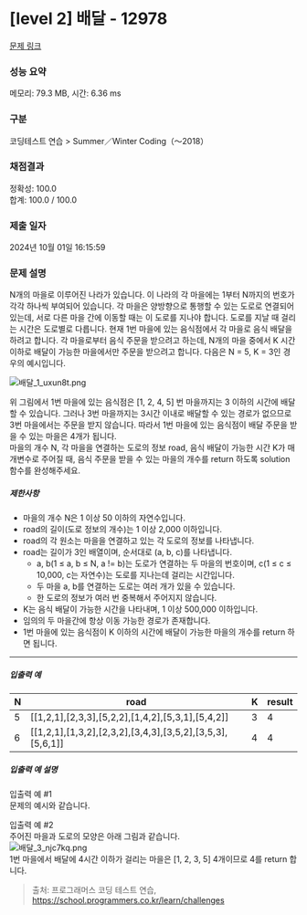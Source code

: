 # [level 2] 배달 - 12978 

[문제 링크](https://school.programmers.co.kr/learn/courses/30/lessons/12978) 

### 성능 요약

메모리: 79.3 MB, 시간: 6.36 ms

### 구분

코딩테스트 연습 > Summer／Winter Coding（～2018）

### 채점결과

정확성: 100.0<br/>합계: 100.0 / 100.0

### 제출 일자

2024년 10월 01일 16:15:59

### 문제 설명

<p>N개의 마을로 이루어진 나라가 있습니다. 이 나라의 각 마을에는 1부터 N까지의 번호가 각각 하나씩 부여되어 있습니다. 각 마을은 양방향으로 통행할 수 있는 도로로 연결되어 있는데, 서로 다른 마을 간에 이동할 때는 이 도로를 지나야 합니다. 도로를 지날 때 걸리는 시간은 도로별로 다릅니다. 현재 1번 마을에 있는 음식점에서 각 마을로 음식 배달을 하려고 합니다. 각 마을로부터 음식 주문을 받으려고 하는데, N개의 마을 중에서 K 시간 이하로 배달이 가능한 마을에서만 주문을 받으려고 합니다. 다음은 N = 5, K = 3인 경우의 예시입니다.</p>

<p><img src="https://grepp-programmers.s3.ap-northeast-2.amazonaws.com/files/production/d7779d88-084c-4ffa-ae9f-2a42f97d3bbf/%E1%84%87%E1%85%A2%E1%84%83%E1%85%A1%E1%86%AF_1_uxun8t.png" title="" alt="배달_1_uxun8t.png"></p>

<p>위 그림에서 1번 마을에 있는 음식점은 [1, 2, 4, 5] 번 마을까지는 3 이하의 시간에 배달할 수 있습니다. 그러나 3번 마을까지는 3시간 이내로 배달할 수 있는 경로가 없으므로 3번 마을에서는 주문을 받지 않습니다. 따라서 1번 마을에 있는 음식점이 배달 주문을 받을 수 있는 마을은 4개가 됩니다.<br>
마을의 개수 N, 각 마을을 연결하는 도로의 정보 road, 음식 배달이 가능한 시간 K가 매개변수로 주어질 때, 음식 주문을 받을 수 있는 마을의 개수를 return 하도록 solution 함수를 완성해주세요.</p>

<h5>제한사항</h5>

<ul>
<li>마을의 개수 N은 1 이상 50 이하의 자연수입니다.</li>
<li>road의 길이(도로 정보의 개수)는 1 이상 2,000 이하입니다.</li>
<li>road의 각 원소는 마을을 연결하고 있는 각 도로의 정보를 나타냅니다.</li>
<li>road는 길이가 3인 배열이며, 순서대로 (a, b, c)를 나타냅니다.

<ul>
<li>a, b(1 ≤ a, b ≤ N, a != b)는 도로가 연결하는 두 마을의 번호이며, c(1 ≤ c ≤ 10,000, c는 자연수)는 도로를 지나는데 걸리는 시간입니다.</li>
<li>두 마을 a, b를 연결하는 도로는 여러 개가 있을 수 있습니다.</li>
<li>한 도로의 정보가 여러 번 중복해서 주어지지 않습니다.</li>
</ul></li>
<li>K는 음식 배달이 가능한 시간을 나타내며, 1 이상 500,000 이하입니다.</li>
<li>임의의 두 마을간에 항상 이동 가능한 경로가 존재합니다.</li>
<li>1번 마을에 있는 음식점이 K 이하의 시간에 배달이 가능한 마을의 개수를 return 하면 됩니다.</li>
</ul>

<hr>

<h5>입출력 예</h5>
<table class="table">
        <thead><tr>
<th>N</th>
<th>road</th>
<th>K</th>
<th>result</th>
</tr>
</thead>
        <tbody><tr>
<td>5</td>
<td>[[1,2,1],[2,3,3],[5,2,2],[1,4,2],[5,3,1],[5,4,2]]</td>
<td>3</td>
<td>4</td>
</tr>
<tr>
<td>6</td>
<td>[[1,2,1],[1,3,2],[2,3,2],[3,4,3],[3,5,2],[3,5,3],[5,6,1]]</td>
<td>4</td>
<td>4</td>
</tr>
</tbody>
      </table>
<h5>입출력 예 설명</h5>

<p>입출력 예 #1<br>
문제의 예시와 같습니다.</p>

<p>입출력 예 #2<br>
주어진 마을과 도로의 모양은 아래 그림과 같습니다.<br>
<img src="https://grepp-programmers.s3.ap-northeast-2.amazonaws.com/files/production/993685f2-6b97-4fe3-85b5-47c085dc1bf3/%E1%84%87%E1%85%A2%E1%84%83%E1%85%A1%E1%86%AF_3_njc7kq.png" title="" alt="배달_3_njc7kq.png"><br>
1번 마을에서 배달에 4시간 이하가 걸리는 마을은 [1, 2, 3, 5] 4개이므로 4를 return 합니다.</p>


> 출처: 프로그래머스 코딩 테스트 연습, https://school.programmers.co.kr/learn/challenges